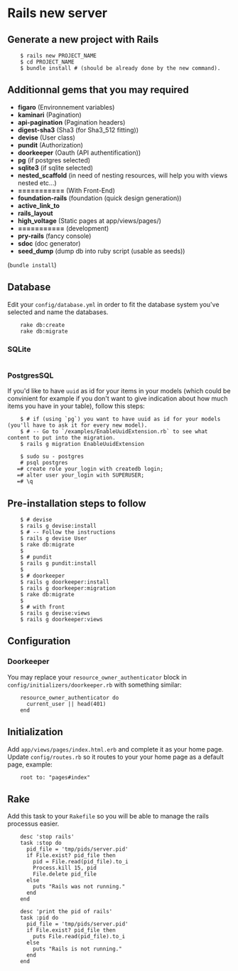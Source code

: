 Rails new server
================

## Generate a new project with Rails

```
    $ rails new PROJECT_NAME
    $ cd PROJECT_NAME
    $ bundle install # (should be already done by the new command).
```

## Additionnal gems that you may required

- **figaro** (Environnement variables)
- **kaminari** (Pagination)
- **api-pagination** (Pagination headers)
- **digest-sha3** (Sha3 (for Sha3_512 fitting))
- **devise** (User class)
- **pundit** (Authorization)
- **doorkeeper** (Oauth (API authentification))
- **pg** (if postgres selected)
- **sqlite3** (if sqlite selected)
- **nested_scaffold** (in need of nesting resources, will help you with views nested etc...)
- **===========** (With Front-End)
- **foundation-rails** (foundation (quick design generation))
- **active_link_to**
- **rails_layout**
- **high_voltage** (Static pages at app/views/pages/)
- **===========** (development)
- **pry-rails** (fancy console)
- **sdoc** (doc generator)
- **seed_dump** (dump db into ruby script (usable as seeds))

(`bundle install`)

## Database

Edit your `config/database.yml` in order to fit the database system you've selected and name the databases.

```
    rake db:create
    rake db:migrate
```

### SQLite

```
```

### PostgresSQL

If you'd like to have `uuid` as id for your items in your models (which could be convinient for example if you don't want to give indication about how much items you have in your table), follow this steps:

```
    $ # if (using `pg`) you want to have uuid as id for your models (you'll have to ask it for every new model).
    $ # -- Go to `/examples/EnableUuidExtension.rb` to see what content to put into the migration.
    $ rails g migration EnableUuidExtension
```

```
    $ sudo su - postgres
    # psql postgres
   =# create role your_login with createdb login;
   =# alter user your_login with SUPERUSER;
   =# \q
```

## Pre-installation steps to follow

```
    $ # devise
    $ rails g devise:install
    $ # -- Follow the instructions
    $ rails g devise User
    $ rake db:migrate
    $
    $ # pundit
    $ rails g pundit:install
    $
    $ # doorkeeper
    $ rails g doorkeeper:install
    $ rails g doorkeeper:migration
    $ rake db:migrate
    $
    $ # with front
    $ rails g devise:views
    $ rails g doorkeeper:views
```

## Configuration

### Doorkeeper

You may replace your `resource_owner_authenticator` block in `config/initializers/doorkeeper.rb` with something similar:

```
    resource_owner_authenticator do
      current_user || head(401)
    end
```

## Initialization

Add `app/views/pages/index.html.erb` and complete it as your home page.  
Update `config/routes.rb` so it routes to your your home page as a default page, example:

```
    root to: "pages#index"
```

## Rake

Add this task to your `Rakefile` so you will be able to manage the rails processus easier.

```
    desc 'stop rails'
    task :stop do
      pid_file = 'tmp/pids/server.pid'
      if File.exist? pid_file then
        pid = File.read(pid_file).to_i
        Process.kill 15, pid
        File.delete pid_file
      else
        puts "Rails was not running."
      end
    end
    
    desc 'print the pid of rails'
    task :pid do
      pid_file = 'tmp/pids/server.pid'
      if File.exist? pid_file then
        puts File.read(pid_file).to_i
      else
        puts "Rails is not running."
      end
    end
```
